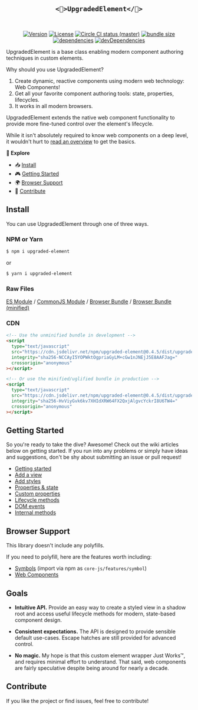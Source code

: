 <h2 align="center"><code><🔼>UpgradedElement<&#47;🔼></code></h2>
<br>
<p align="center">
  <a href="https://www.npmjs.com/package/upgraded-element"><img src="https://img.shields.io/npm/v/upgraded-element.svg?sanitize=true" alt="Version"></a>
  <a href="https://www.npmjs.com/package/upgraded-element"><img src="https://img.shields.io/npm/l/upgraded-element.svg?sanitize=true" alt="License"></a>
  <a href="https://www.npmjs.com/package/upgraded-element"><img src="https://badgen.net/circleci/github/geotrev/upgraded-element/master" alt="Circle CI status (master)" /></a>
  <a href="https://www.npmjs.com/package/upgraded-element"><img src="https://badgen.net/bundlephobia/minzip/upgraded-element" alt="bundle size" /></a>
  <a href="https://www.npmjs.com/package/upgraded-element"><img src="https://badgen.net/david/dep/geotrev/upgraded-element" alt="dependencies" /></a>
  <a href="https://www.npmjs.com/package/upgraded-element"><img src="https://badgen.net/david/dev/geotrev/upgraded-element" alt="devDependencies" /></a>
</p>

UpgradedElement is a base class enabling modern component authoring techniques in custom elements.

Why should you use UpgradedElement?

1. Create dynamic, reactive components using modern web technology: Web Components!
2. Get all your favorite component authoring tools: state, properties, lifecycles.
3. It works in all modern browsers.

UpgradedElement extends the native web component functionality to provide more fine-tuned control over the element's lifecycle.

While it isn't absolutely required to know web components on a deep level, it wouldn't hurt to [read an overview](#using-custom-element-lifecycle-callbacks) to get the basics.

**🧾 Explore**

- 📥 [Install](#install)
- 🎮 [Getting Started](#getting-started)
- 🌍 [Browser Support](#browser-support)
- 🤝 [Contribute](#contribute)

## Install

You can use UpgradedElement through one of three ways.

### NPM or Yarn

```sh
$ npm i upgraded-element
```

or

```sh
$ yarn i upgraded-element
```

### Raw Files

[ES Module](https://cdn.jsdelivr.net/npm/upgraded-element/lib/upgraded-element.esm.js) / [CommonJS Module](https://cdn.jsdelivr.net/npm/upgraded-element/lib/upgraded-element.cjs.js) / [Browser Bundle](https://cdn.jsdelivr.net/npm/upgraded-element/dist/upgraded-element.js) / [Browser Bundle (minified)](https://cdn.jsdelivr.net/npm/upgraded-element/dist/upgraded-element.min.js)

### CDN

```html
<!-- Use the unminified bundle in development -->
<script
  type="text/javascript"
  src="https://cdn.jsdelivr.net/npm/upgraded-element@0.4.5/dist/upgraded-element.js"
  integrity="sha256-NCCAyI5YOPWktOgpriaGyLM+cGw1nJNEjJ5E8AAFJag="
  crossorigin="anonymous"
></script>

<!-- Or use the minified/uglified bundle in production -->
<script
  type="text/javascript"
  src="https://cdn.jsdelivr.net/npm/upgraded-element@0.4.5/dist/upgraded-element.min.js"
  integrity="sha256-HvViyGvk6kv7XHIdXRW64FX2QxjAlgvcYckrI8U6TW4="
  crossorigin="anonymous"
></script>
```

## Getting Started

So you're ready to take the dive? Awesome! Check out the wiki articles below on getting started. If you run into any problems or simply have ideas and suggestions, don't be shy about submitting an issue or pull request!

- [Getting started](https://github.com/geotrev/upgraded-element/wiki/Getting-Started)
- [Add a view](https://github.com/geotrev/upgraded-element/wiki/Add-a-view)
- [Add styles](https://github.com/geotrev/upgraded-element/wiki/Add-styles)
- [Properties & state](https://github.com/geotrev/upgraded-element/wiki/Properties-&-state)
- [Custom properties](https://github.com/geotrev/upgraded-element/wiki/Custom-properties)
- [Lifecycle methods](https://github.com/geotrev/upgraded-element/wiki/Lifecycle-methods)
- [DOM events](https://github.com/geotrev/upgraded-element/wiki/DOM-events)
- [Internal methods](https://github.com/geotrev/upgraded-element/wiki/Internal-methods)

## Browser Support

This library doesn't include any polyfills.

If you need to polyfill, here are the features worth including:

- [Symbols](https://github.com/zloirock/core-js) (import via npm as `core-js/features/symbol`)
- [Web Components](https://github.com/webcomponents/polyfills/tree/master/packages/webcomponentsjs)

## Goals

- **Intuitive API.** Provide an easy way to create a styled view in a shadow root and access useful lifecycle methods for modern, state-based component design.

- **Consistent expectations.** The API is designed to provide sensible default use-cases. Escape hatches are still provided for advanced control.

- **No magic.** My hope is that this custom element wrapper Just Works™, and requires minimal effort to understand. That said, web components are fairly speculative despite being around for nearly a decade.

## Contribute

If you like the project or find issues, feel free to contribute!
